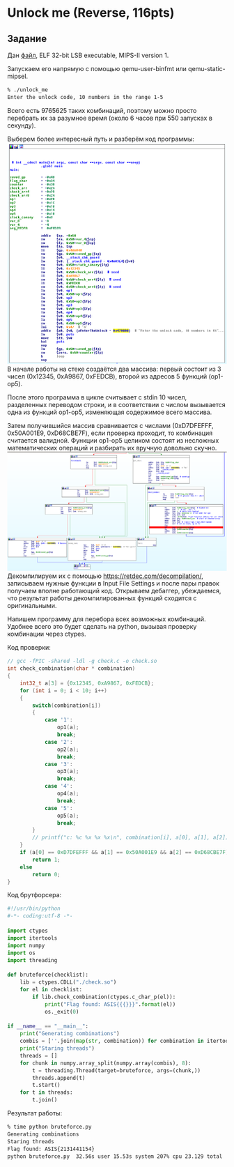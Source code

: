 # Unlock me (Reverse, 116pts)
## Задание
Дан [файл](ASIS2017_unlock_me/unlock_me), ELF 32-bit LSB executable, MIPS-II version 1.


Запускаем его напрямую с помощью qemu-user-binfmt или qemu-static-mipsel. 

```bash
% ./unlock_me
Enter the unlock code, 10 numbers in the range 1-5
```

Всего есть 9765625 таких комбинаций, поэтому можно просто перебрать их за разумное время (около 6 часов при 550 запусках в секунду).

Выберем более интересный путь и разберём код программы:
![start](ASIS2017_unlock_me/start.png)
В начале работы на стеке создаётся два массива: первый состоит из 3 чисел (0x12345, 0xA9867, 0xFEDCB), второй из адресов 5 функций (op1-op5).

После этого программа в цикле считывает с stdin 10 чисел, разделенных переводом строки, и в соответствии с числом вызывается одна из функций op1-op5, изменяющая содержимое всего массива.

Затем получившийся массив сравнивается с числами (0xD7DFEFFF, 0x50A001E9, 0xD68CBE7F), если проверка проходит, то
комбинация считается валидной. Функции op1-op5 целиком состоят из несложных математических операций и разбирать их вручную довольно скучно.
![loop](ASIS2017_unlock_me/loop.png)
Декомпилируем их с помощью https://retdec.com/decompilation/, записываем нужные функции в Input File Settings и после пары правок получаем вполне работающий код.
Открываем дебаггер, убеждаемся, что результат работы декомпилированных функций сходится с оригинальными.

Напишем программу для перебора всех возможных комбинаций. Удобнее всего это будет сделать на python, вызывая проверку комбинации через ctypes.

Код проверки:
```c
// gcc -fPIC -shared -ldl -g check.c -o check.so
int check_combination(char * combination)
{
    int32_t a[3] = {0x12345, 0xA9867, 0xFEDCB};
    for (int i = 0; i < 10; i++)
    {
        switch(combination[i])
        {
            case '1':
                op1(a);
                break;
            case '2':
                op2(a);
                break;
            case '3':
                op3(a);
                break;
            case '4':
                op4(a);
                break;
            case '5':
                op5(a);
                break;
        }
        // printf("c: %c %x %x %x\n", combination[i], a[0], a[1], a[2]);
    }
    if (a[0] == 0xD7DFEFFF && a[1] == 0x50A001E9 && a[2] == 0xD68CBE7F)
        return 1;
    else
        return 0;
}
```

Код брутфорсера:
```python
#!/usr/bin/python
#-*- coding:utf-8 -*-

import ctypes
import itertools
import numpy
import os
import threading

def bruteforce(checklist):
    lib = ctypes.CDLL("./check.so")
    for el in checklist:
        if lib.check_combination(ctypes.c_char_p(el)):
            print("Flag found: ASIS{{{}}}".format(el))
            os._exit(0)

if __name__ == "__main__":
    print("Generating combinations")
    combis = [''.join(map(str, combination)) for combination in itertools.product(range(1,6), repeat=10)]
    print("Staring threads")
    threads = []
    for chunk in numpy.array_split(numpy.array(combis), 8):
        t = threading.Thread(target=bruteforce, args=(chunk,))
        threads.append(t)
        t.start()
    for t in threads:
        t.join()

```

Результат работы:
```bash
% time python bruteforce.py
Generating combinations
Staring threads
Flag found: ASIS{2131441154}
python bruteforce.py  32.56s user 15.53s system 207% cpu 23.129 total
```
